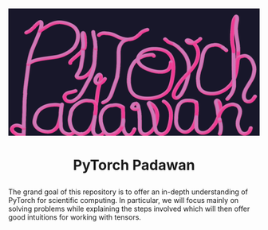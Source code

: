 # 

<p align="center">
    <img src="./pixels/padawan-gimp.png" width="512" height="256">
</p>

  

<h1><p align="center">PyTorch Padawan</p></h1>

The grand goal of this repository is to offer an in-depth understanding of PyTorch for scientific computing. In particular, we will focus mainly on solving problems while explaining the steps involved which will then offer good intuitions for working with tensors.